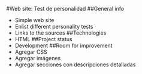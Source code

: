 #Web site: Test de personalidad
##General info
- Simple web site
- Enlist different personality tests
- Links to the sources
##Technologies
- HTML
##Project status
- Development
##Room for improvement
- Agregar CSS
- Agregar imágenes
- Agregar secciones con descripciones detalladas